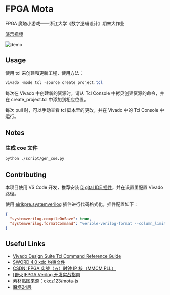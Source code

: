 # FPGA Mota

FPGA 魔塔小游戏——浙江大学《数字逻辑设计》期末大作业

[演示视频](https://www.bilibili.com/video/BV1i9gkeAEEk/)

![demo](/docs/demo.png)

## Usage

使用 tcl 来创建和更新工程，使用方法：

```powershell
vivado -mode tcl -source create_project.tcl
```

每次在 Vivado 中创建新的资源时，请从 Tcl Console 中拷贝创建资源的命令，并在 create_project.tcl 中添加到相应位置。

每次 pull 时，可以手动查看 tcl 脚本里的更改，并在 Vivado 中的 Tcl Console 中运行。

## Notes

### 生成 coe 文件

```bash
python ./script/gen_coe.py
```

## Contributing

本项目使用 VS Code 开发，推荐安装 [Digital IDE 插件](https://sterben.nitcloud.cn/zh/)，并在设置里配置 Vivado 路径。

使用 [eirikpre.systemverilog](https://marketplace.visualstudio.com/items?itemName=eirikpre.systemverilog) 插件进行代码格式化，插件配置如下：

```json
{
  "systemverilog.compileOnSave": true,
  "systemverilog.formatCommand": "verible-verilog-format --column_limit 200 --indentation_spaces 3 --wrap_spaces 3 --formal_parameters_indentation indent --named_parameter_indentation indent --named_port_indentation indent --port_declarations_indentation indent"
}
```

## Useful Links

- [Vivado Design Suite Tcl Command Reference Guide](https://docs.amd.com/r/en-US/ug835-vivado-tcl-commands)
- [SWORD 4.0 xdc 约束文件](http://www.sword.org.cn/sites/default/files/SWORD4.xdc)
- [CSDN: FPGA 实战（五）时钟 IP 核（MMCM PLL）](https://blog.csdn.net/weixin_51944426/article/details/120225274)
- [[野火]FPGA Verilog 开发实战指南](https://doc.embedfire.com/fpga/altera/ep4ce10_pro/zh/latest)
- 素材贴图来源：[ckcz123/mota-js](https://github.com/ckcz123/mota-js/tree/master/project)
- [魔塔24层](https://h5mota.com/games/24/)
